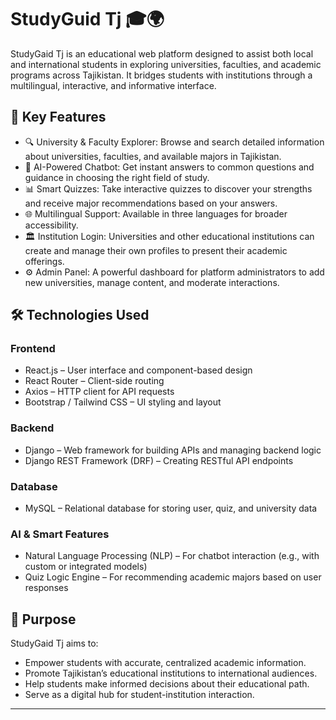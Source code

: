 # StudyGuid Tj 🎓🌍

StudyGaid Tj is an educational web platform designed to assist both local and international students in exploring universities, faculties, and academic programs across Tajikistan. It bridges students with institutions through a multilingual, interactive, and informative interface.

## 🌟 Key Features

- 🔍 University & Faculty Explorer: Browse and search detailed information about universities, faculties, and available majors in Tajikistan.
- 🤖 AI-Powered Chatbot: Get instant answers to common questions and guidance in choosing the right field of study.
- 📊 Smart Quizzes: Take interactive quizzes to discover your strengths and receive major recommendations based on your answers.
- 🌐 Multilingual Support: Available in three languages for broader accessibility.
- 🏛 Institution Login: Universities and other educational institutions can create and manage their own profiles to present their academic offerings.
- ⚙️ Admin Panel: A powerful dashboard for platform administrators to add new universities, manage content, and moderate interactions.

## 🛠 Technologies Used

### Frontend
- React.js – User interface and component-based design
- React Router – Client-side routing
- Axios – HTTP client for API requests
- Bootstrap / Tailwind CSS – UI styling and layout

### Backend
- Django – Web framework for building APIs and managing backend logic
- Django REST Framework (DRF) – Creating RESTful API endpoints

### Database
- MySQL – Relational database for storing user, quiz, and university data

### AI & Smart Features
- Natural Language Processing (NLP) – For chatbot interaction (e.g., with custom or integrated models)
- Quiz Logic Engine – For recommending academic majors based on user responses

## 🎯 Purpose

StudyGaid Tj aims to:

- Empower students with accurate, centralized academic information.
- Promote Tajikistan’s educational institutions to international audiences.
- Help students make informed decisions about their educational path.
- Serve as a digital hub for student-institution interaction.

---
